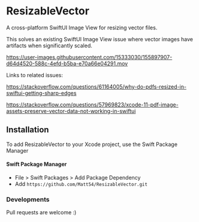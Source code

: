 # ResizableVector

A cross-platform SwiftUI Image View for resizing vector files.

This solves an existing SwiftUI Image View issue where vector images have artifacts when significantly scaled.

https://user-images.githubusercontent.com/15333030/155897907-d64d4520-588c-4efd-b5ba-e70a66e04291.mov

Links to related issues:

https://stackoverflow.com/questions/61164005/why-do-pdfs-resized-in-swiftui-getting-sharp-edges

https://stackoverflow.com/questions/57969823/xcode-11-pdf-image-assets-preserve-vector-data-not-working-in-swiftui

## Installation

To add ResizableVector to your Xcode project, use the Swift Package Manager

#### Swift Package Manager

- File > Swift Packages > Add Package Dependency
- Add `https://github.com/Matt54/ResizableVector.git`

### Developments

Pull requests are welcome :)
